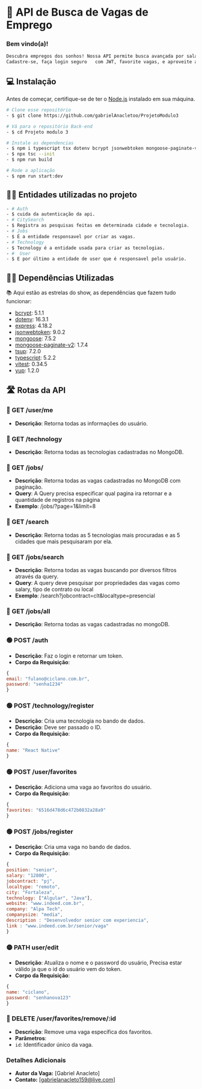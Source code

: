 # 🚀 API de Busca de Vagas de Emprego 
 ### Bem vindo(a)!
 ```bash
 Descubra empregos dos sonhos! Nossa API permite busca avançada por salário, cidade, contrato, tecnologia e mais. 
 Cadastre-se, faça login seguro   com JWT, favorite vagas, e aproveite a paginação fácil.
```
## 💻 Instalação

Antes de começar, certifique-se de ter o [Node.js](https://nodejs.org/) instalado em sua máquina.
```bash
# Clone esse repositório
- $ git clone https://github.com/gabrielAnacletoo/ProjetoModulo3

# Vá para o repositório Back-end
- $ cd Projeto modulo 3

# Instale as dependencias
- $ npm i typescript tsx dotenv bcrypt jsonwebtoken mongoose-paginate-v2 tsup vitest yup mongoose express -D
- $ npx tsc --init 
- $ npm run build 

# Rode a aplicação
- $ npm run start:dev
```
## 👨‍💻 Entidades utilizadas no projeto
```bash
- # Auth
- $ cuida da autenticação da api.
- # CitySearch
- $ Registra as pesquisas feitas em determinada cidade e tecnologia.
- # Jobs
- $ É a entidade responsavel por criar as vagas.
- # Technology
- $ Tecnology é a entidade usada para criar as tecnologias.
- #  User
- $ E por último a entidade de user que é responsavel pelo usuário.
```

## 👨‍💻 Dependências Utilizadas
📚 Aqui estão as estrelas do show, as dependências que fazem tudo funcionar:

- [bcrypt](https://www.npmjs.com/package/bcrypt): 5.1.1
- [dotenv](https://www.npmjs.com/package/dotenv): 16.3.1
- [express](https://expressjs.com/pt-br/): 4.18.2
- [jsonwebtoken](https://jwt.io/): 9.0.2
- [mongoose](https://mongoosejs.com/): 7.5.2
- [mongoose-paginate-v2](https://www.npmjs.com/package/mongoose-paginate-v2): 1.7.4
- [tsup](https://www.npmjs.com/package/tsup): 7.2.0
- [typescript](https://www.typescriptlang.org/): 5.2.2
- [vitest](https://vitest.dev/): 0.34.5
- [yup](https://www.npmjs.com/package/yup): 1.2.0


## 🛣️ Rotas da API

### 🔵 GET /user/me
- **Descrição**: Retorna todas as informações do usuário.
### 🔵 GET /technology
- **Descrição**: Retorna todas as tecnologias cadastradas no MongoDB.
### 🔵 GET /jobs/
- **Descrição**: Retorna todas as vagas cadastradas no MongoDB com paginação.
- **Query**: A Query precisa especificar qual pagina ira retornar e a quantidade de registros na página
- **Exemplo**:  /jobs/?page=1&limit=8
### 🔵 GET /search
- **Descrição**: Retorna todas as 5 tecnologias mais procuradas e as 5 cidades que mais pesquisaram por ela.
### 🔵 GET /jobs/search
- **Descrição**: Retorna todas as vagas buscando por diversos filtros através da query.
- **Query**: A query deve pesquisar por propriedades das vagas como salary, tipo de contrato ou local
- **Exemplo**: /search?jobcontract=clt&localtype=presencial
### 🔵 GET /jobs/all
- **Descrição**: Retorna todas as vagas cadastradas no mongoDB.

### 🟢 POST /auth
- **Descrição**: Faz o login e retornar um token.
- **Corpo da Requisição**:
```javascript
{
email: "fulano@ciclano.com.br",
password: "senha1234"
}
```
### 🟢 POST /technology/register
- **Descrição**: Cria uma tecnologia no bando de dados.
- **Descrição**: Deve ser passado o ID.
- **Corpo da Requisição**:
```javascript
{
name: "React Native"
}
```
### 🟢 POST /user/favorites
- **Descrição**: Adiciona uma vaga ao favoritos do usuário.
- **Corpo da Requisição**:
```javascript
{
favorites: "6516d478d6c472b0832a28a9"
}
```
### 🟢 POST /jobs/register
- **Descrição**: Cria uma vaga no bando de dados.
- **Corpo da Requisição**:
```javascript
{
position: "senior",
salary: "12800",
jobcontract: "pj",
localtype: "remoto",
city: "Fortaleza",
technology: ["Algular", "Java"],
website: "www.indeed.com.br",
company: "Alpa Tech",
companysize: "media",
description : "Desenvolvedor senior com experiencia",
link : "www.indeed.com.br/senior/vaga"
}
```

### 🟡 PATH user/edit
- **Descrição**: Atualiza o nome e o password do usuário, Precisa estar válido ja que o id do usuário vem do token.
- **Corpo da Requisição**:
 ```javascript
{
name: "ciclano",
password: "senhanova123"
}
```
### 🔴 DELETE /user/favorites/remove/:id
- **Descrição**: Remove uma vaga específica dos favoritos.
- **Parâmetros**:
- `id`: Identificador único da vaga.

### Detalhes Adicionais
- **Autor da Vaga:** [Gabriel Anacleto]
- **Contato:** [gabrielanacleto159@live.com]

